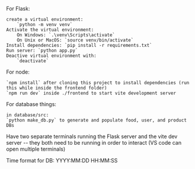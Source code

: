 For Flask:

    create a virtual environment:
        `python -m venv venv`
    Activate the virtual environment:
        On Windows: `.\venv\Scripts\activate`
        On Unix or MacOS: `source venv/bin/activate`
    Install dependencies: `pip install -r requirements.txt`
    Run server: `python app.py`
    Deactive virtual environment with:
        `deactivate`

For node:

    `npm install` after cloning this project to install dependencies (run this while inside the frontend folder)
    `npm run dev` inside ./frontend to start vite development server

For database things:

    in database/src:
    `python make_db.py` to generate and populate food, user, and product DBs

Have two separate terminals running the Flask server and the vite dev server -- they both need to be running in order to interact (VS code can open multiple terminals)

Time format for DB: YYYY:MM:DD HH:MM:SS

